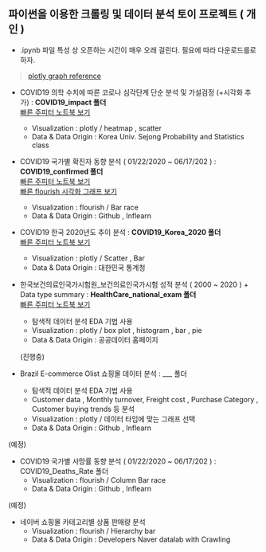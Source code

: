 ## 파이썬을 이용한 크롤링 및 데이터 분석 토이 프로젝트 ( 개인 )

* .ipynb 파일 특성 상 오픈하는 시간이 매우 오래 걸린다. 필요에 따라 다운로드를로 하자.

> [plotly graph reference](https://plotly.com/python/reference/)

* COVID19 의학 수치에 따른 코로나 심각단계 단순 분석 및 가설검정 (+시각화 추가) : __COVID19_impact 폴더__   
[빠른 주피터 노트북 보기](https://nbviewer.jupyter.org/github/Jin-Baek/Py.Crawling_Analysis/blob/main/COVID19_impact/COVID19_impact.ipynb)
  * Visualization : plotly / heatmap , scatter
  * Data & Data Origin : Korea Univ. Sejong Probability and Statistics class

* COVID19 국가별 확진자 동향 분석 ( 01/22/2020 ~ 06/17/202 ) : __COVID19_confirmed 폴더__  
[빠른 주피터 노트북 보기](https://nbviewer.jupyter.org/github/Jin-Baek/Py.Crawling_Analysis/blob/main/COVID19_confirmed/COVID19_confirmed.ipynb)  
[빠른 flourish 시각화 그래프 보기](https://public.flourish.studio/visualisation/4783794/)
  * Visualization : flourish / Bar race 
  * Data & Data Origin : Github , Inflearn 
  
  
* COVID19 한국 2020년도 추이 분석 : __COVID19_Korea_2020 폴더__   
[빠른 주피터 노트북 보기](https://nbviewer.jupyter.org/github/Jin-Baek/Py.Crawling_Analysis/blob/main/COVID19_Korea_2020/COVID19-korea_info_2020.ipynb)
  * Visualization : plotly / Scatter , Bar
  * Data & Data Origin : 대한민국 통계청 
  
  
* 한국보건의료인국가시험원_보건의료인국가시험 성적 분석 ( 2000 ~ 2020 ) + Data type summary :  __HealthCare_national_exam 폴더__   
[빠른 주피터 노트북 보기](https://nbviewer.jupyter.org/github/Jin-Baek/Py.Crawling_Analysis/blob/main/HealthCare_national_exam/EDA_HealthCare_test.ipynb)
  * 탐색적 데이터 분석 EDA 기법 사용
  * Visualization : plotly / box plot , histogram , bar , pie
  * Data & Data Origin : 공공데이터 홈페이지 
  
  (진행중)
* Brazil E-commerce Olist 쇼핑몰 데이터 분석 : ___ 폴더 
  * 탐색적 데이터 분석 EDA 기법 사용
  * Customer data , Monthly turnover, Freight cost , Purchase Category , Customer buying trends 등 분석 
  * Visualization : plotly / 데이터 타입에 맞는 그래프 선택 
  * Data & Data Origin : Github , Inflearn 
  
(예정)
* COVID19 국가별 사망률 동향 분석 ( 01/22/2020 ~ 06/17/202 ) : COVID19_Deaths_Rate 폴더 
  * Visualization : flourish / Column Bar race
  * Data & Data Origin : Github , Inflearn 

(예정)
* 네이버 쇼핑몰 카테고리별 상품 판매량 분석 
  * Visualization : flourish / Hierarchy bar 
  * Data & Data Origin : Developers Naver datalab with Crawling


